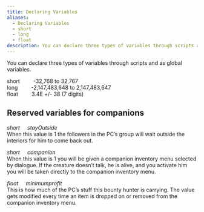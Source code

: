 ```yaml
---
title: Declaring Variables
aliases:
  - Declaring Variables
  - short
  - long
  - float
description: You can declare three types of variables through scripts and as global variables.
---
```

You can declare three types of variables through scripts and as global variables.

short &nbsp; &nbsp; &nbsp; &nbsp; -32,768 to 32,767  
long &nbsp; &nbsp; &nbsp; &nbsp; -2,147,483,648 to 2,147,483,647  
float &nbsp; &nbsp; &nbsp; &nbsp; 3.4E +/- 38 (7 digits)  

## Reserved variables for companions  
_short &nbsp; &nbsp; stayOutside_  
When this value is 1 the followers in the PC’s group will wait outside the interiors for him to come back out.

_short &nbsp; &nbsp; companion_  
When this value is 1 you will be given a companion inventory menu selected by dialogue. If the creature doesn’t talk, he is alive, and you activate him you will be taken directly to the companion inventory menu.

_float &nbsp; &nbsp; minimumprofit_  
This is how much of the PC’s stuff this bounty hunter is carrying. The value gets modified every time an item is dropped on or removed from the companion inventory menu.
